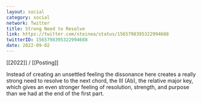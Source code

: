 ```yaml
---
layout: social
category: social
network: Twitter
title: Strong Need to Resolve
link: https://twitter.com/steinea/status/1565798395322994688
twitterID: 1565798395322994688
date: 2022-09-02
---
```


[[2022]] / [[Posting]]

Instead of creating an unsettled feeling the dissonance here creates a really strong need to resolve to the next chord, the III (Ab), the relative major key, which gives an even stronger feeling of resolution, strength, and purpose than we had at the end of the first part.
